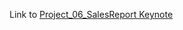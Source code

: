 Link to [Project_06_SalesReport Keynote](https://www.canva.com/design/DAFBOORmkno/G-HbWDm8qcWHX2gYm_-j9A/view?utm_content=DAFBOORmkno&utm_campaign=designshare&utm_medium=link&utm_source=publishsharelink)
